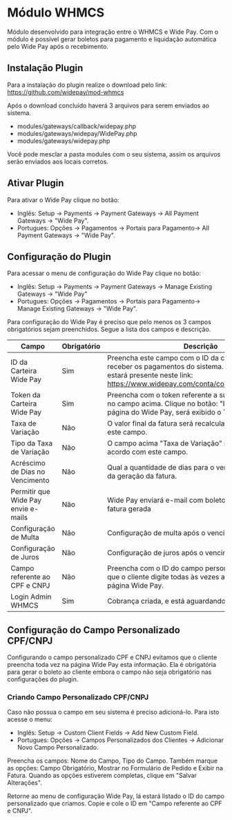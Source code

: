 #  Módulo WHMCS 
Módulo desenvolvido para integração entre o WHMCS e Wide Pay. Com o módulo é possível gerar boletos para pagamento e liquidação automática pelo Wide Pay após o recebimento.

## Instalação Plugin
Para a instalação do plugin realize o download pelo link: https://github.com/widepay/mod-whmcs

Após o download concluído haverá 3 arquivos para serem enviados ao sistema.

* modules/gateways/callback/widepay.php
* modules/gateways/widepay/WidePay.php
* modules/gateways/widepay.php

Você pode mesclar a pasta modules com o seu sistema, assim os arquivos serão enviados aos locais corretos.

## Ativar Plugin

Para ativar o Wide Pay clique no botão:

* Inglês: Setup -> Payments -> Payment Gateways -> All Payment Gateways -> "Wide Pay".
* Portugues: Opções -> Pagamentos -> Portais para Pagamento-> All Payment Gateways -> "Wide Pay".

## Configuração do Plugin

Para acessar o menu de configuração do Wide Pay clique no botão:

* Inglês: Setup -> Payments -> Payment Gateways -> Manage Existing Gateways -> "Wide Pay"
* Portugues: Opções -> Pagamentos -> Portais para Pagamento-> Manage Existing Gateways -> "Wide Pay".

Para configuração do Wide Pay é preciso que pelo menos os 3 campos obrigatórios sejam preenchidos. Segue a lista dos campos e descrição.

|Campo|Obrigatório|Descrição|
|--- |--- |--- |
|ID da Carteira Wide Pay|Sim|Preencha este campo com o ID da carteira que deseja receber os pagamentos do sistema. O ID de sua carteira estará presente neste link: https://www.widepay.com/conta/configuracoes/carteiras|
|Token da Carteira Wide Pay|Sim|Preencha com o token referente a sua carteira escolhida no campo acima. Clique no botão: "Integrações" na página do Wide Pay, será exibido o Token|
|Taxa de Variação|Não|O valor final da fatura será recalculado de acordo com este campo.|
|Tipo da Taxa de Variação|Não|O campo acima "Taxa de Variação" será aplicado de acordo com este campo.|
|Acréscimo de Dias no Vencimento|Não|Qual a quantidade de dias para o vencimento após a data da geração da fatura.|
|Permitir que Wide Pay envie e-mails|Não|Wide Pay enviará e-mail com boleto para o cliente após fatura gerada|
|Configuração de Multa|Não|Configuração de multa após o vencimento, máximo 20|
|Configuração de Juros|Não|Configuração de juros após o vencimento, máximo 20|
|Campo referente ao CPF e CNPJ|Não|Preencha com o ID do campo personalizado para evitar que o cliente digite todas às vezes ao gerar o boleto na página Wide Pay.|
|Login Admin WHMCS|Sim|Cobrança criada, e está aguardando pagamento|

## Configuração do Campo Personalizado CPF/CNPJ

Configurando o campo personalizado CPF e CNPJ evitamos que o cliente preencha toda vez na página Wide Pay esta informação. Ela é obrigatória para gerar o boleto ao cliente embora o campo não seja obrigatório nas configurações do plugin.

### Criando Campo Personalizado CPF/CNPJ

Caso não possua o campo em seu sistema é preciso adicioná-lo. Para isto acesse o menu:

* Inglês: Setup -> Custom Client Fields -> Add New Custom Field.
* Portugues: Opções -> Campos Personalizados dos Clientes -> Adicionar Novo Campo Personalizado.

Preencha os campos: Nome do Campo, Tipo do Campo. Também marque as opções: Campo Obrigatório, Mostrar no Formulário de Pedido e Exibir na Fatura. Quando as opções estiverem completas, clique em "Salvar Alterações".

Retorne ao menu de configuração Wide Pay, lá estará listado o ID do campo personalizado que criamos. Copie e cole o ID em "Campo referente ao CPF e CNPJ".